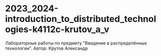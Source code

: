 # 2023_2024-introduction_to_distributed_technologies-k4112c-krutov_a_v
Лабораторные работы по предмету "Введение в распределённые технологии". Автор: Крутов Александр